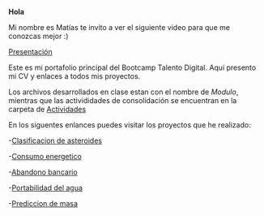 **Hola**

Mi nombre es Matías te invito a ver el siguiente video para que me conozcas mejor :)

[Presentación](https://www.youtube.com/watch?v=ljwfiwztIQI)


Este es mi portafolio principal del Bootcamp Talento Digital. Aquí presento mi CV y enlaces a todos mis proyectos.

Los archivos desarrollados en clase estan con el nombre de *Modulo*, mientras que las activididades de consolidación se encuentran en la carpeta de [Actividades](https://github.com/MattZG/Portafolio-Bootcamp-Talento-Digital/tree/main/ActConBC)

En los siguentes enlances puedes visitar los proyectos que he realizado:

-[Clasificacion de asteroides](https://github.com/MattZG/Asteroid_Classification)

-[Consumo energetico](https://github.com/MattZG/Energy_consumption)

-[Abandono bancario](https://github.com/MattZG/Churn_Bank)

-[Portabilidad del agua](https://github.com/MattZG/Water_Potability)

-[Prediccion de masa](https://github.com/MattZG/Mass_Prediction)
